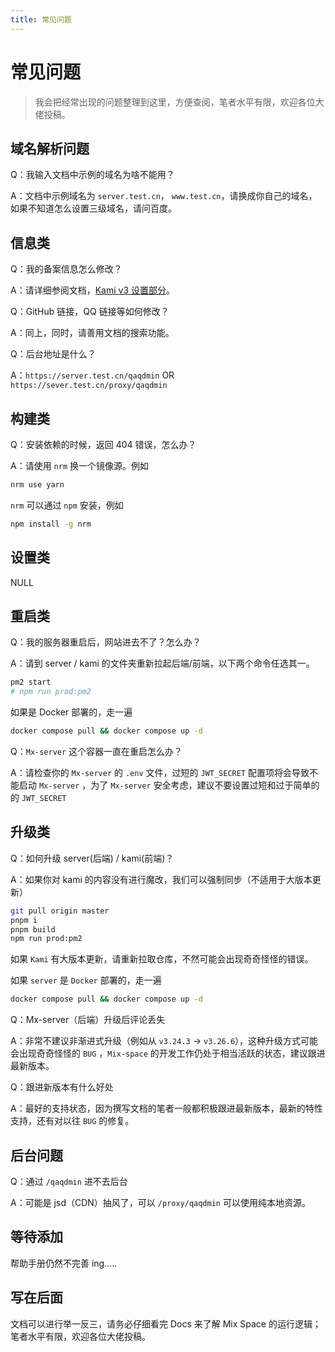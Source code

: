 ```yaml
---
title: 常见问题
---
```


# 常见问题

> 我会把经常出现的问题整理到这里，方便查阅，笔者水平有限，欢迎各位大佬投稿。

## 域名解析问题

Q：我输入文档中示例的域名为啥不能用？

A：文档中示例域名为 `server.test.cn`， `www.test.cn`，请换成你自己的域名，如果不知道怎么设置三级域名，请问百度。

## 信息类

Q：我的备案信息怎么修改？

A：请详细参阅文档，[Kami v3 设置部分](/options/)。

Q：GitHub 链接，QQ 链接等如何修改？

A：同上，同时，请善用文档的搜索功能。

Q：后台地址是什么？

A：`https://server.test.cn/qaqdmin`  OR  `https://sever.test.cn/proxy/qaqdmin`

## 构建类

Q：安装依赖的时候，返回 404 错误，怎么办？

A：请使用 `nrm` 换一个镜像源。例如

```bash
nrm use yarn
```

`nrm` 可以通过 `npm` 安装，例如

```bash
npm install -g nrm
```

## 设置类

NULL

## 重启类

Q：我的服务器重启后，网站进去不了？怎么办？

A：请到 server / kami 的文件夹重新拉起后端/前端，以下两个命令任选其一。

```bash
pm2 start
# npm run prod:pm2
```

如果是 Docker 部署的，走一遍

```bash
docker compose pull && docker compose up -d
```

Q：`Mx-server` 这个容器一直在重启怎么办？

A：请检查你的 `Mx-server` 的 `.env` 文件，过短的 `JWT_SECRET` 配置项将会导致不能启动 `Mx-server` ，为了 `Mx-server` 安全考虑，建议不要设置过短和过于简单的的 `JWT_SECRET`

## 升级类

Q：如何升级 server(后端) / kami(前端)？

A：如果你对 kami 的内容没有进行魔改，我们可以强制同步（不适用于大版本更新）

```bash
git pull origin master
pnpm i
pnpm build
npm run prod:pm2
```

如果 `Kami` 有大版本更新，请重新拉取仓库，不然可能会出现奇奇怪怪的错误。

如果 `server` 是 `Docker` 部署的，走一遍

```bash
docker compose pull && docker compose up -d
```

Q：Mx-server（后端）升级后评论丢失

A：非常不建议非渐进式升级（例如从 `v3.24.3` → `v3.26.6`），这种升级方式可能会出现奇奇怪怪的 `BUG` ，`Mix-space` 的开发工作仍处于相当活跃的状态，建议跟进最新版本。

Q：跟进新版本有什么好处

A：最好的支持状态，因为撰写文档的笔者一般都积极跟进最新版本，最新的特性支持，还有对以往 `BUG` 的修复。

## 后台问题

Q：通过 `/qaqdmin` 进不去后台

A：可能是 jsd（CDN）抽风了，可以 `/proxy/qaqdmin` 可以使用纯本地资源。

## 等待添加

帮助手册仍然不完善 ing.....

## 写在后面

文档可以进行举一反三，请务必仔细看完 Docs 来了解 Mix Space 的运行逻辑；笔者水平有限，欢迎各位大佬投稿。
